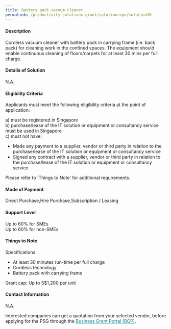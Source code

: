 ```yaml
---
title: Battery pack vacuum cleaner
permalink: /productivity-solutions-grant/solutionrepo/solution36
---
```


#### Description

Cordless vacuum cleaner with battery pack in carrying frame (i.e. back pack) for cleaning work in the confined spaces. The equipment should enable continuous cleaning of floors/carpets for at least 30 mins per full charge.

#### Details of Solution

N.A.

#### Eligibility Criteria

Applicants must meet the following eligibility criteria at the point of application:

a) must be registered in Singapore <br>
b) purchase/lease of the IT solution or equipment or consultancy service must be used in Singapore <br>
c) must not have:
- Made any payment to a supplier, vendor or third party in relation to the purchase/lease of the IT solution or equipment or consultancy service
- Signed any contract with a supplier, vendor or third party in relation to the purchase/lease of the IT solution or equipment or consultancy service

Please refer to 'Things to Note' for additional requirements.

#### Mode of Payment
Direct Purchase,Hire Purchase,Subscription / Leasing

#### Support Level
Up to 60% for SMEs <br>
Up to 60% for non-SMEs

#### Things to Note
Specifications
- At least 30 minutes run-time per full charge
- Cordless technology
- Battery pack with carrying frame

Grant cap: Up to S$1,200 per unit

#### Contact Information
N.A.

Interested companies can get a quotation from your selected vendor, before applying for the PSG through the <a target='_blank' style='color:#037e8a' href='https://www.businessgrants.gov.sg/'>Business Grant Portal (BGP)</a>.
